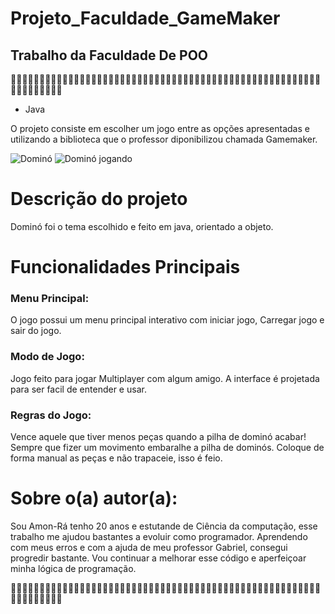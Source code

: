 ﻿# Projeto_Faculdade_GameMaker

## Trabalho da Faculdade De POO
 
🎲🎲🎲🎲🎲🎲🎲🎲🎲🎲🎲🎲🎲🎲🎲🎲🎲🎲🎲🎲🎲🎲🎲🎲🎲🎲🎲🎲🎲🎲🎲🎲🎲🎲🎲🎲🎲🎲🎲🎲🎲🎲🎲🎲🎲🎲🎲🎲🎲🎲🎲🎲🎲🎲🎲🎲🎲🎲🎲🎲🎲🎲🎲

- Java

O projeto consiste em escolher um jogo entre as opções apresentadas e utilizando a biblioteca que o professor diponibilizou chamada Gamemaker.

![Dominó](https://github.com/AmonRaNeves/Projeto_Faculdade_GameMaker/assets/134459111/90e269ce-d51f-4479-aee2-72fe2fa3fbd8)
![Dominó jogando](https://github.com/AmonRaNeves/Projeto_Faculdade_GameMaker/assets/134459111/d5d751a0-aba1-4d54-b219-a20f065d8595)


# Descrição do projeto 
Dominó foi o tema escolhido e feito em java, orientado a objeto.

# Funcionalidades Principais

### Menu Principal:
O jogo possui um menu principal interativo com iniciar jogo, Carregar jogo e sair do jogo.

### Modo de Jogo:
Jogo feito para jogar Multiplayer com algum amigo.
A interface é projetada para ser facil de entender e usar.

### Regras do Jogo:
Vence aquele que tiver menos peças quando a pilha de dominó acabar!
Sempre que fizer um movimento embaralhe a pilha de dominós.
Coloque de forma manual as peças e não trapaceie, isso é feio.

# Sobre o(a) autor(a):

Sou Amon-Rá tenho 20 anos e estutande de Ciência da computação, esse trabalho me ajudou bastantes a evoluir como programador.
Aprendendo com meus erros e com a ajuda de meu professor Gabriel, consegui progredir bastante.
Vou continuar a melhorar esse código e aperfeiçoar minha lógica de programação.

🎲🎲🎲🎲🎲🎲🎲🎲🎲🎲🎲🎲🎲🎲🎲🎲🎲🎲🎲🎲🎲🎲🎲🎲🎲🎲🎲🎲🎲🎲🎲🎲🎲🎲🎲🎲🎲🎲🎲🎲🎲🎲🎲🎲🎲🎲🎲🎲🎲🎲🎲🎲🎲🎲🎲🎲🎲🎲🎲🎲🎲🎲🎲





